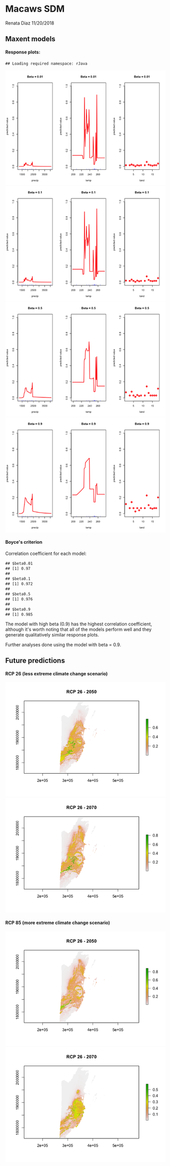 Macaws SDM
================
Renata Diaz
11/20/2018

Maxent models
-------------

#### Response plots:

    ## Loading required namespace: rJava

![](report_files/figure-markdown_github/load%20maxent%20models-1.png)![](report_files/figure-markdown_github/load%20maxent%20models-2.png)![](report_files/figure-markdown_github/load%20maxent%20models-3.png)![](report_files/figure-markdown_github/load%20maxent%20models-4.png)

#### Boyce's criterion

Correlation coefficient for each model:

    ## $beta0.01
    ## [1] 0.97
    ## 
    ## $beta0.1
    ## [1] 0.972
    ## 
    ## $beta0.5
    ## [1] 0.976
    ## 
    ## $beta0.9
    ## [1] 0.985

The model with high beta (0.9) has the highest correlation coefficient, although it's worth noting that all of the models perform well and they generate qualitatively similar response plots.

Further analyses done using the model with beta = 0.9.

Future predictions
------------------

#### RCP 26 (less extreme climate change scenario)

![](report_files/figure-markdown_github/load%20RCP%2026s-1.png)![](report_files/figure-markdown_github/load%20RCP%2026s-2.png)

#### RCP 85 (more extreme climate change scenario)

![](report_files/figure-markdown_github/load%20RCP%2085s-1.png)![](report_files/figure-markdown_github/load%20RCP%2085s-2.png)
